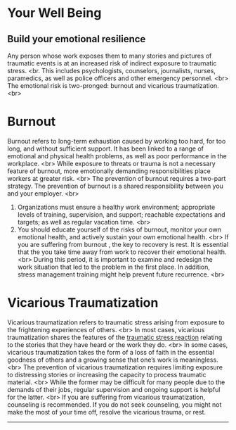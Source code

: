 # Your Well Being

## Build your emotional resilience

Any person whose work exposes them to many stories and pictures of traumatic events is at an increased risk of indirect exposure to traumatic stress.
&lt;br.
This includes psychologists, counselors, journalists, nurses, paramedics, as well as police officers and other emergency personnel.
&lt;br&gt;
The emotional risk is two-pronged: burnout and vicarious traumatization.
&lt;br&gt;
# Burnout
Burnout refers to long-term exhaustion caused by working too hard, for too long, and without sufficient support. It has been linked to a range of emotional and physical health problems, as well as poor performance in the workplace.
&lt;br&gt;
While exposure to threats or trauma is not a necessary feature of burnout, more emotionally demanding responsibilities place workers at greater risk.
&lt;br&gt;
The prevention of burnout requires a two-part strategy. The prevention of burnout is a shared responsibility between you and your employer.
&lt;br&gt;
1. Organizations must ensure a healthy work environment; appropriate levels of training, supervision, and support; reachable expectations and targets; as well as regular vacation time.
&lt;br&gt;
2. You should educate yourself of the risks of burnout, monitor your own emotional health, and actively sustain your own emotional health.
&lt;br&gt;
If you are suffering from burnout , the key to recovery is rest. It is essential that the you take time away from work to recover their emotional health.
&lt;br&gt;
During this period, it is important to examine and redesign the work situation that led to the problem in the first place. In addition, stress management training might help prevent future recurrence.
&lt;br&gt;
# Vicarious Traumatization
Vicarious traumatization refers to traumatic stress arising from exposure to the frightening experiences of others.
&lt;br&gt;
In most cases, vicarious traumatization shares the features of the [traumatic stress reaction](en/topics/understand-2-security/2-your-well-being/3-4-learn.md) relating to the stories that they have heard or the work they do.
&lt;br&gt;
In some cases, vicarious traumatization takes the form of a loss of faith in the essential goodness of others and a growing sense that one’s work is meaningless.
&lt;br&gt;
The prevention of vicarious traumatization requires limiting exposure to distressing stories or increasing the capacity to process traumatic material.
&lt;br&gt;
While the former may be difficult for many people due to the demands of their jobs, regular supervision and ongoing support is helpful for the latter.
&lt;br&gt;
 If you are suffering from vicarious traumatization, counseling is recommended. If you do not seek counseling, you might not make the most of your time off, resolve the vicarious trauma, or rest.

***